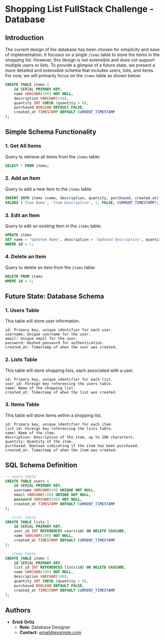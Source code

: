 
# Shopping List FullStack Challenge - Database

## Introduction

The current design of the database has been chosen for simplicity and ease of implementation. It focuses on a single `items` table to store the items in the shopping list. However, this design is not extensible and does not support multiple users or lists. To provide a glimpse of a future state, we present a more detailed and extensible schema that includes users, lists, and items. For now, we will primarily focus on the `items` table as shown below:

```sql
CREATE TABLE items (
    id SERIAL PRIMARY KEY,
    name VARCHAR(100) NOT NULL,
    description VARCHAR(100),
    quantity INT CHECK (quantity > 0),
    purchased BOOLEAN DEFAULT FALSE,
    created_at TIMESTAMP DEFAULT CURRENT_TIMESTAMP
);
```

## Simple Schema Functionality

### 1. Get All Items

Query to retrieve all items from the `items` table:

```sql
SELECT * FROM items;
```

### 2. Add an Item

Query to add a new item to the `items` table:

```sql
INSERT INTO items (name, description, quantity, purchased, created_at)
VALUES ('Item Name', 'Item Description', 1, FALSE, CURRENT_TIMESTAMP);
```

### 3. Edit an Item

Query to edit an existing item in the `items` table:

```sql
UPDATE items
SET name = 'Updated Name', description = 'Updated Description', quantity = 2, purchased = TRUE
WHERE id = 1;
```

### 4. Delete an Item

Query to delete an item from the `items` table:

```sql
DELETE FROM items
WHERE id = 1;
```

## Future State: Database Schema

### 1. Users Table

This table will store user information.

```text
id: Primary key, unique identifier for each user.
username: Unique username for the user.
email: Unique email for the user.
password: Hashed password for authentication.
created_at: Timestamp of when the user was created.
```

### 2. Lists Table

This table will store shopping lists, each associated with a user.

```text
id: Primary key, unique identifier for each list.
user_id: Foreign key referencing the users table.
name: Name of the shopping list.
created_at: Timestamp of when the list was created.
```

### 3. Items Table

This table will store items within a shopping list.

```text
id: Primary key, unique identifier for each item.
list_id: Foreign key referencing the lists table.
name: Name of the item.
description: Description of the item, up to 100 characters.
quantity: Quantity of the item.
purchased: Boolean indicating if the item has been purchased.
created_at: Timestamp of when the item was created.
```

## SQL Schema Definition

```sql
-- users table
CREATE TABLE users (
    id SERIAL PRIMARY KEY,
    username VARCHAR(50) UNIQUE NOT NULL,
    email VARCHAR(100) UNIQUE NOT NULL,
    password VARCHAR(100) NOT NULL,
    created_at TIMESTAMP DEFAULT CURRENT_TIMESTAMP
);

-- lists table
CREATE TABLE lists (
    id SERIAL PRIMARY KEY,
    user_id INT REFERENCES users(id) ON DELETE CASCADE,
    name VARCHAR(100) NOT NULL,
    created_at TIMESTAMP DEFAULT CURRENT_TIMESTAMP
);

-- items table
CREATE TABLE items (
    id SERIAL PRIMARY KEY,
    list_id INT REFERENCES lists(id) ON DELETE CASCADE,
    name VARCHAR(100) NOT NULL,
    description VARCHAR(100),
    quantity INT CHECK (quantity > 0),
    purchased BOOLEAN DEFAULT FALSE,
    created_at TIMESTAMP DEFAULT CURRENT_TIMESTAMP
);
```

## Authors

- **Erick Ortiz**
  - **Role:** Database Designer
  - **Contact:** [email@example.com](mailto:email@example.com)
